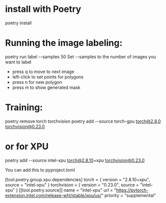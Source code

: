 # install with Poetry
poetry install 

# Running the image labeling:
poetry run label --samples 50
Set --samples to the number of images you want to label

* press q to move to next image
* left-click to set points for polygons
* press n for new polygon
* press m to show generated mask

# Training:

poetry remove torch torchvision
poetry add --source torch-gpu torch@2.8.0 torchvision@0.23.0
# or for XPU
poetry add --source intel-xpu torch@2.8.10+xpu torchvision@0.23.0

You can add this to pyproject.toml

[tool.poetry.group.xpu.dependencies]
torch = { version = "2.8.10+xpu", source = "intel-xpu" }
torchvision = { version = "0.23.0", source = "intel-xpu" }
[[tool.poetry.source]]
name = "intel-xpu"
url = "https://pytorch-extension.intel.com/release-whl/stable/xpu/us/"
priority = "supplemental"
